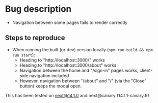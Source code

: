 # Bug description

- Navigation between some pages fails to render correctly

## Steps to reproduce

- When running the built (or dev) version locally (`npm run build && npm run start`):
  - Heading to "http://localhost:3000/" works
  - Heading to "http://localhost:3000/about" works
  - Navigation between the home and "/sign-in" pages works, client-side navigation included
  - However, navigation between "/about" and "/" (via the "Close" button) keeps the modal open.

This has been tested on next@14.1.0 and next@canary (14.1.1-canary.9)
